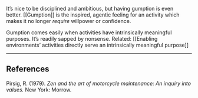 It’s nice to be disciplined and ambitious, but having gumption is even better. [[Gumption]] is the inspired, agentic feeling for an activity which makes it no longer _require_ willpower or confidence.

Gumption comes easily when activities have intrinsically meaningful purposes. It’s readily sapped by nonsense. Related: [[Enabling environments’ activities directly serve an intrinsically meaningful purpose]]

---

## References

Pirsig, R. (1979). _Zen and the art of motorcycle maintenance: An inquiry into values._ New York: Morrow.
